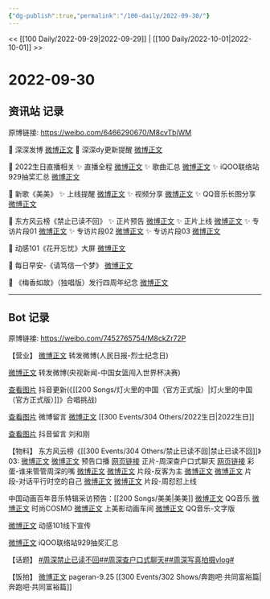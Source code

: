 ```yaml
---
{"dg-publish":true,"permalink":"/100-daily/2022-09-30/"}
---
```



<< [[100 Daily/2022-09-29\|2022-09-29]] | [[100 Daily/2022-10-01\|2022-10-01]] >>

# 2022-09-30

## 资讯站 记录

原博链接: https://weibo.com/6466290670/M8cvTbjWM

🎁 深深发博 [微博正文](https://m.weibo.cn/6466290670/4819488690668942)
🎁 深深dy更新提醒 [微博正文](https://m.weibo.cn/6466290670/4819466762062676)

🎁 2022生日直播相关
✨ 直播全程 [微博正文](https://m.weibo.cn/6466290670/4819356553577969)
✨ 歌曲汇总 [微博正文](https://m.weibo.cn/6466290670/4819351125627698)
✨ iQOO联络站929抽奖汇总 [微博正文](https://m.weibo.cn/6466290670/4819532666898162)

🎁 新歌《美美》
✨ 上线提醒 [微博正文](https://m.weibo.cn/6466290670/4818831509293756)
✨ 视频分享 [微博正文](https://m.weibo.cn/6466290670/4819416253990110)
✨ QQ音乐长图分享 [微博正文](https://m.weibo.cn/6466290670/4819533145310307)

🎁 东方风云榜《禁止已读不回》
✨ 正片预告 [微博正文](https://m.weibo.cn/6466290670/4819357220209881)
✨ 正片上线 [微博正文](https://m.weibo.cn/6466290670/4819378060921450)
✨ 专访片段01 [微博正文](https://m.weibo.cn/6466290670/4819388001161708)
✨ 专访片段02 [微博正文](https://m.weibo.cn/6466290670/4819376538392632)
✨ 专访片段03 [微博正文](https://m.weibo.cn/6466290670/4819370851435586)

🎁 动感101《花开忘忧》大屏 [微博正文](https://m.weibo.cn/6466290670/4819545909103008)

🎁 每日早安-《请笃信一个梦》 [微博正文](https://m.weibo.cn/6466290670/4819339213281116)

🎁 《梅香如故》（独唱版）发行四周年纪念
[微博正文](https://m.weibo.cn/6466290670/4819378233938688)

---
## Bot 记录

原博链接: https://weibo.com/7452765754/M8ckZr72P

【营业】
[微博正文](http://weibo.com/1736988591/M83C83nII) 转发微博(人民日报-烈士纪念日)

[微博正文](https://weibo.com/1736988591/M8aXCxDZg) 转发微博(央视新闻-中国女篮闯入世界杯决赛)

[查看图片](https://wx2.sinaimg.cn/large/0088n2Pggy1h6p1fi466rj30ku1120v4.jpg) 抖音更新(《[[200 Songs/灯火里的中国（官方正式版）\|灯火里的中国（官方正式版）]]》合唱挑战)

[查看图片](https://wx2.sinaimg.cn/large/0088n2Pggy1h6p1b3uac6j30u017fabg.jpg) 微博留言 [微博正文](https://weibo.com/1736988591/M81n2axLE) [[300 Events/304 Others/2022生日\|2022生日]]

[查看图片](https://wx2.sinaimg.cn/large/0088n2Pggy1h6p1ljn3n5j30yy09igm8.jpg) 抖音留言 刘和刚

【物料】
东方风云榜《[[300 Events/304 Others/禁止已读不回\|禁止已读不回]]》03:
[微博正文](http://weibo.com/7516842376/M87wSm9CI) [微博正文](https://weibo.com/7779932378/M87ueotoJ) 预告口播
[网页链接](https://weibo.cn/sinaurl?u=https%3A%2F%2Fbp-share.bestv.com.cn%2Fbp-share%2FsharePage.html%3Ftype%3DimmersivePage%26titleId%3D520713%26titleAppId%3D222045%26ipId%3D1119) 正片-周深查户口式聊天
[网页链接](https://weibo.cn/sinaurl?u=https%3A%2F%2Fbp-share.bestv.com.cn%2Fbp-share%2FsharePage.html%3FtitleId%3D520712%26contentId%3D-1%26currentEpisode%3D0%26modelType%3D1%26curModel%3D0%26version%3D4902%26platform%3Dandroid) 彩蛋-谁来管管周深的嘴
[微博正文](https://weibo.com/7516842376/M87Veos0H) [微博正文](https://weibo.com/7779932378/M87ReFruX) 片段-反客为主
[微博正文](https://weibo.com/7516842376/M883lxk6f) [微博正文](https://weibo.com/7779932378/M87ZBkenH) 片段-对话平行时空的自己
[微博正文](https://weibo.com/7516842376/M88bt7WSY) [微博正文](https://weibo.com/7779932378/M887fjuMM) 片段-周怼怼上线

中国动画百年音乐特辑采访预告：[[200 Songs/美美\|美美]]
[微博正文](http://weibo.com/2169129705/M88HW2B8T) QQ音乐
[微博正文](http://weibo.com/1518966617/M88IEjGol) 时尚COSMO
[微博正文](http://weibo.com/7191744979/M88FUqg36) 上美影动画车间
[微博正文](https://weibo.com/2169129705/M8c2pgrMi) QQ音乐-文字版

[微博正文](http://weibo.com/1738376280/M8ceFCM8h) 动感101线下宣传

[微博正文](http://weibo.com/6378846558/M8aBSgaRL) iQOO联络站929抽奖汇总

【话题】
[#周深禁止已读不回#](https://s.weibo.com/weibo?q=%23%E5%91%A8%E6%B7%B1%E7%A6%81%E6%AD%A2%E5%B7%B2%E8%AF%BB%E4%B8%8D%E5%9B%9E%23)[#周深查户口式聊天#](https://s.weibo.com/weibo?q=%23%E5%91%A8%E6%B7%B1%E6%9F%A5%E6%88%B7%E5%8F%A3%E5%BC%8F%E8%81%8A%E5%A4%A9%23)[#周深写真拍摄vlog#](https://s.weibo.com/weibo?q=%23%E5%91%A8%E6%B7%B1%E5%86%99%E7%9C%9F%E6%8B%8D%E6%91%84vlog%23)

【饭拍】
[微博正文](http://weibo.com/7633014126/M8c19jaZE) pageran-9.25 [[300 Events/302 Shows/奔跑吧·共同富裕篇\|奔跑吧·共同富裕篇]]
